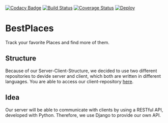 [![Codacy Badge](https://api.codacy.com/project/badge/Grade/7f10b5a255ba4b1cb7ec9494b6f29c7c)](https://www.codacy.com/app/kolb.marco/bestplaces-server?utm_source=github.com&utm_medium=referral&utm_content=anonfreak/bestplaces-server&utm_campaign=badger)
[![Build Status](https://travis-ci.org/anonfreak/bestplaces-server.svg?branch=master)](https://travis-ci.org/anonfreak/bestplaces-server)
[![Coverage Status](https://coveralls.io/repos/github/anonfreak/bestplaces-server/badge.svg?branch=master)](https://coveralls.io/github/anonfreak/bestplaces-server?branch=master)
[![Deploy](https://www.herokucdn.com/deploy/button.svg)](https://heroku.com/deploy?template=https://github.com/heroku/node-js-sample)
# BestPlaces
Track your favorite Places and find more of them.
## Structure
Because of our Server-Client-Structure, we decided to use two different repositories to devide server and client, which both are written in different languages. You are able to access our client-repository [here](http://github.com/anonfreak/bestplaces-client).
## Idea
Our server will be able to communicate with clients by using a RESTful API, developed with Python. Therefore, we use Django to provide our own API.
